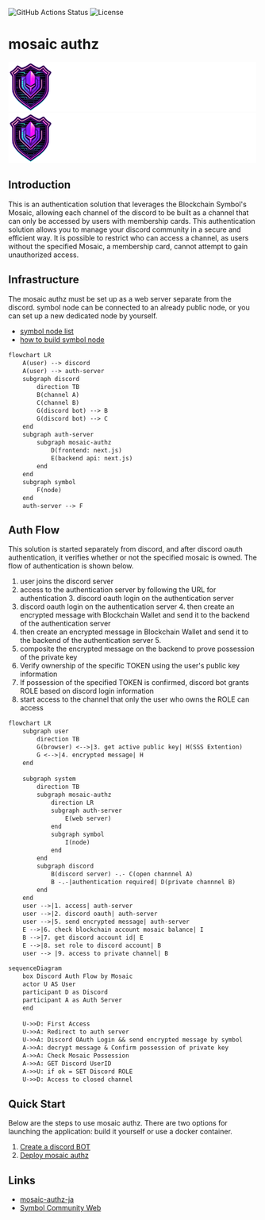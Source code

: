 ![GitHub Actions Status](https://img.shields.io/github/actions/workflow/status/ymuichiro/mosaic-authz/build.yaml)
![License](https://img.shields.io/github/license/ymuichiro/mosaic-authz)

# mosaic authz

![logo](/assets/logo/logo-wide-dark.png#gh-dark-mode-only)
![logo](/assets/logo/logo-wide-dark.png#gh-light-mode-only)

## Introduction

This is an authentication solution that leverages the Blockchain Symbol's Mosaic, allowing each channel of the discord to be built as a channel that can only be accessed by users with membership cards.
This authentication solution allows you to manage your discord community in a secure and efficient way. It is possible to restrict who can access a channel, as users without the specified Mosaic, a membership card, cannot attempt to gain unauthorized access.

## Infrastructure

The mosaic authz must be set up as a web server separate from the discord. symbol node can be connected to an already public node, or you can set up a new dedicated node by yourself.

- [symbol node list](https://symbol-tools.com/symbolTools/view/tool/nodeList.html)
- [how to build symbol node](https://symbol-community.com/docs/6)

```mermaid
flowchart LR
    A(user) --> discord
    A(user) --> auth-server
    subgraph discord
        direction TB
        B(channel A)
        C(channel B)
        G(discord bot) --> B
        G(discord bot) --> C
    end
    subgraph auth-server
        subgraph mosaic-authz
            D(frontend: next.js)
            E(backend api: next.js)
        end
    end
    subgraph symbol
        F(node)
    end
    auth-server --> F
```

## Auth Flow

This solution is started separately from discord, and after discord oauth authentication, it verifies whether or not the specified mosaic is owned. The flow of authentication is shown below.

1. user joins the discord server
2. access to the authentication server by following the URL for authentication 3. discord oauth login on the authentication server
3. discord oauth login on the authentication server 4. then create an encrypted message with Blockchain Wallet and send it to the backend of the authentication server
4. then create an encrypted message in Blockchain Wallet and send it to the backend of the authentication server 5.
5. composite the encrypted message on the backend to prove possession of the private key
6. Verify ownership of the specific TOKEN using the user's public key information
7. If possession of the specified TOKEN is confirmed, discord bot grants ROLE based on discord login information
8. start access to the channel that only the user who owns the ROLE can access

```mermaid
flowchart LR
    subgraph user
        direction TB
        G(browser) <-->|3. get active public key| H(SSS Extention)
        G <-->|4. encrypted message| H
    end

    subgraph system
        direction TB
        subgraph mosaic-authz
            direction LR
            subgraph auth-server
                E(web server)
            end
            subgraph symbol
                I(node)
            end
        end
        subgraph discord
            B(discord server) -.- C(open channnel A)
            B -.-|authentication required| D(private channnel B)
        end
    end
    user -->|1. access| auth-server
    user -->|2. discord oauth| auth-server
    user -->|5. send encrypted message| auth-server
    E -->|6. check blockchain account mosaic balance| I
    B -->|7. get discord account id| E
    E -->|8. set role to discord account| B
    user --> |9. access to private channel| B
```

```mermaid
sequenceDiagram
    box Discord Auth Flow by Mosaic
    actor U AS User
    participant D as Discord
    participant A as Auth Server
    end

    U->>D: First Access
    U->>A: Redirect to auth server
    U->>A: Discord OAuth Login && send encrypted message by symbol
    A->>A: decrypt message & Confirm possession of private key
    A->>A: Check Mosaic Possession
    A->>A: GET Discord UserID
    A->>U: if ok = SET Discord ROLE
    U->>D: Access to closed channel
```

## Quick Start

Below are the steps to use mosaic authz. There are two options for launching the application: build it yourself or use a docker container.

1. [Create a discord BOT](./docs/en/01-create-a-discord-bot.md)
2. [Deploy mosaic authz](./docs/en/02-mosaic-authz-deploy.md)

## Links

- [mosaic-authz-ja](./docs/ja/)
- [Symbol Community Web](https://symbol-community.com/)
